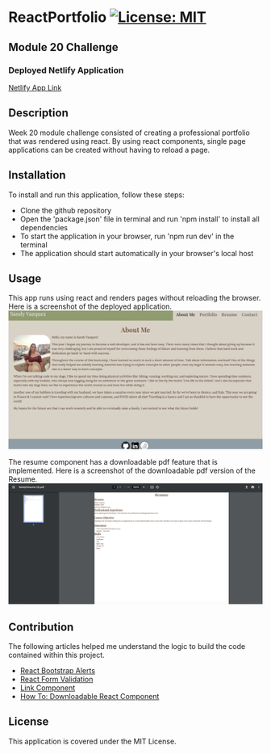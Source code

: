 # ReactPortfolio [![License: MIT](https://img.shields.io/badge/License-MIT-green.svg)](https://opensource.org/licenses/MIT)
## Module 20 Challenge

### Deployed Netlify Application
[Netlify App Link](https://calm-crisp-d7aa84.netlify.app/)

## Description
Week 20 module challenge consisted of creating a professional portfolio that was rendered using react. By using react components, single page applications can be created without having to reload a page.

## Installation
To install and run this application, follow these steps:
- Clone the github repository
- Open the 'package.json' file in terminal and run 'npm install' to install all dependencies
- To start the application in your browser, run 'npm run dev' in the terminal
- The application should start automatically in your browser's local host

## Usage 
This app runs using react and renders pages without reloading the browser. Here is a screenshot of the deployed application.
![About Me page screenshot](src/assets/images/portoflioScreenshot.png)

The resume component has a downloadable pdf feature that is implemented. Here is a screenshot of the downloadable pdf version of the Resume. 
![Downloadable Resume pdf](src/assets/images/resumeDownload.png)

## Contribution
The following articles helped me understand the logic to build the code contained within this project.
- [React Bootstrap Alerts](https://react-bootstrap.netlify.app/docs/components/alerts/)
- [React Form Validation](https://react-bootstrap.netlify.app/docs/forms/validation)
- [Link Component](https://www.geeksforgeeks.org/link-component-in-react-router/)
- [How To: Downloadable React Component](https://www.mindroast.com/post/step-by-step-guide-how-to-add-a-download-button-to-save-react-component-as-pdf)

## License
This application is covered under the MIT License.
